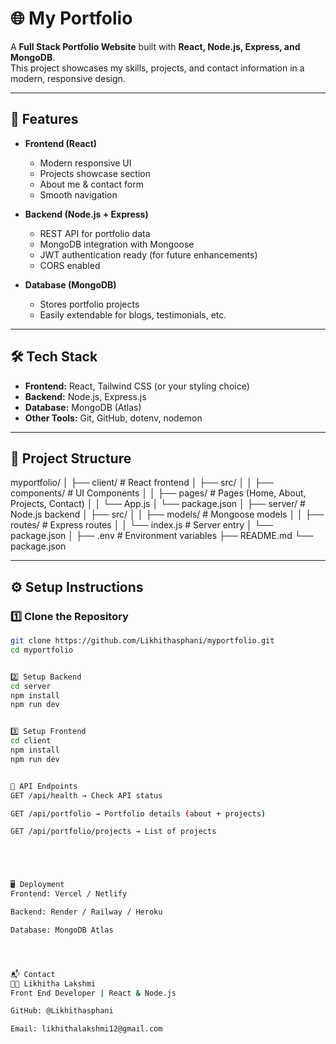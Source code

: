 # 🌐 My Portfolio

A **Full Stack Portfolio Website** built with **React, Node.js, Express, and MongoDB**.  
This project showcases my skills, projects, and contact information in a modern, responsive design.

---

## 🚀 Features

- **Frontend (React)**
  - Modern responsive UI
  - Projects showcase section
  - About me & contact form
  - Smooth navigation

- **Backend (Node.js + Express)**
  - REST API for portfolio data
  - MongoDB integration with Mongoose
  - JWT authentication ready (for future enhancements)
  - CORS enabled

- **Database (MongoDB)**
  - Stores portfolio projects
  - Easily extendable for blogs, testimonials, etc.

---

## 🛠️ Tech Stack

- **Frontend:** React, Tailwind CSS (or your styling choice)
- **Backend:** Node.js, Express.js
- **Database:** MongoDB (Atlas)
- **Other Tools:** Git, GitHub, dotenv, nodemon

---

## 📂 Project Structure

myportfolio/
│
├── client/ # React frontend
│ ├── src/
│ │ ├── components/ # UI Components
│ │ ├── pages/ # Pages (Home, About, Projects, Contact)
│ │ └── App.js
│ └── package.json
│
├── server/ # Node.js backend
│ ├── src/
│ │ ├── models/ # Mongoose models
│ │ ├── routes/ # Express routes
│ │ └── index.js # Server entry
│ └── package.json
│
├── .env # Environment variables
├── README.md
└── package.json



---

## ⚙️ Setup Instructions

### 1️⃣ Clone the Repository
```bash
git clone https://github.com/Likhithasphani/myportfolio.git
cd myportfolio


2️⃣ Setup Backend
cd server
npm install
npm run dev


3️⃣ Setup Frontend
cd client
npm install
npm run dev


📡 API Endpoints
GET /api/health → Check API status

GET /api/portfolio → Portfolio details (about + projects)

GET /api/portfolio/projects → List of projects





🖥️ Deployment
Frontend: Vercel / Netlify

Backend: Render / Railway / Heroku

Database: MongoDB Atlas




📬 Contact
👩‍💻 Likhitha Lakshmi
Front End Developer | React & Node.js

GitHub: @Likhithasphani

Email: likhithalakshmi12@gmail.com

